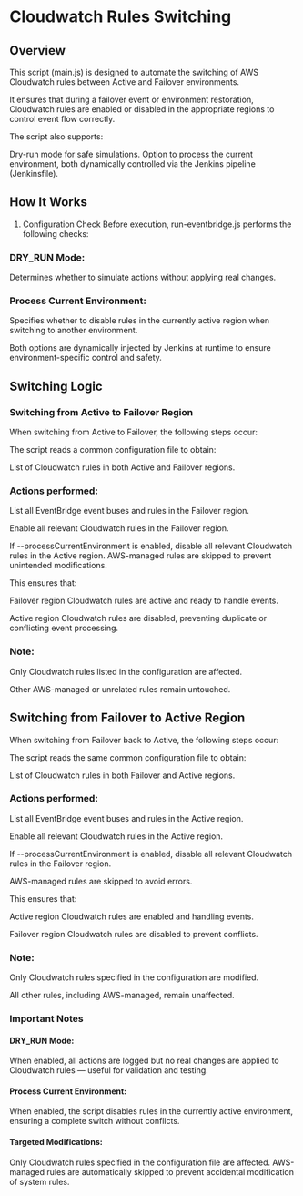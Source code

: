 # Cloudwatch Rules Switching
## Overview
This script (main.js) is designed to automate the switching of AWS Cloudwatch rules between Active and Failover environments.

It ensures that during a failover event or environment restoration, Cloudwatch rules are enabled or disabled in the appropriate regions to control event flow correctly.

The script also supports:

 Dry-run mode for safe simulations.
Option to process the current environment, both dynamically controlled via the Jenkins pipeline (Jenkinsfile).
## How It Works
1. Configuration Check
Before execution, run-eventbridge.js performs the following checks:

### DRY_RUN Mode:
Determines whether to simulate actions without applying real changes.

### Process Current Environment:
Specifies whether to disable rules in the currently active region when switching to another environment.

Both options are dynamically injected by Jenkins at runtime to ensure environment-specific control and safety.

## Switching Logic
### Switching from Active to Failover Region
When switching from Active to Failover, the following steps occur:

The script reads a common configuration file to obtain:

List of Cloudwatch rules in both Active and Failover regions.
### Actions performed:
List all EventBridge event buses and rules in the Failover region.

Enable all relevant Cloudwatch rules in the Failover region.

If --processCurrentEnvironment is enabled, disable all relevant Cloudwatch rules in the Active region.
AWS-managed rules are skipped to prevent unintended modifications.

This ensures that:

Failover region Cloudwatch rules are active and ready to handle events.

Active region Cloudwatch rules are disabled, preventing duplicate or conflicting event processing.

### Note:
Only Cloudwatch rules listed in the configuration are affected.

Other AWS-managed or unrelated rules remain untouched.

## Switching from Failover to Active Region
When switching from Failover back to Active, the following steps occur:

The script reads the same common configuration file to obtain:

List of Cloudwatch rules in both Failover and Active regions.

### Actions performed:
List all EventBridge event buses and rules in the Active region.

Enable all relevant Cloudwatch rules in the Active region.

If --processCurrentEnvironment is enabled, disable all relevant Cloudwatch rules in the Failover region.

AWS-managed rules are skipped to avoid errors.

This ensures that:

Active region Cloudwatch rules are enabled and handling events.

Failover region Cloudwatch rules are disabled to prevent conflicts.

### Note:
Only Cloudwatch rules specified in the configuration are modified.

All other rules, including AWS-managed, remain unaffected.



### Important Notes
#### DRY_RUN Mode:
When enabled, all actions are logged but no real changes are applied to Cloudwatch rules — useful for validation and testing.
#### Process Current Environment:
When enabled, the script disables rules in the currently active environment, ensuring a complete switch without conflicts.
#### Targeted Modifications:
Only Cloudwatch rules specified in the configuration file are affected.
AWS-managed rules are automatically skipped to prevent accidental modification of system rules.
